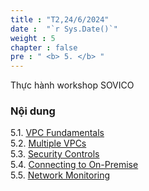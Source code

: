 ```yaml
---
title : "T2,24/6/2024"
date :  "`r Sys.Date()`" 
weight : 5
chapter : false
pre : " <b> 5. </b> "
---
```


Thực hành workshop SOVICO

### Nội dung
5.1. [VPC Fundamentals](5.1-vpcfundamentals/) \
5.2. [Multiple VPCs](5.2-multiplevpcs/) \
5.3. [Security Controls](5.3-securitycontrols/)\
5.4. [Connecting to On-Premise](5.4-connectingtoon-premise/)\
5.5. [Network Monitoring](5.5-networkmonitoring/)